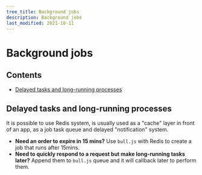 ```yaml
---
tree_title: Background jobs
description: Background jobs
last_modified: 2021-10-11
---
```


# Background jobs

## Contents

-   [Delayed tasks and long-running processes](#delayed-tasks-and-long-running-processes)

## Delayed tasks and long-running processes

It is possible to use Redis system, is usually used as a "cache" layer in front of an app, as a job task queue and delayed "notification" system.

-   **Need an order to expire in 15 mins?** Use `bull.js` with Redis to create a job that runs after 15mins.
-   **Need to quickly respond to a request but make long-running tasks later?** Append them to `bull.js` queue and it will callback later to perform them.
